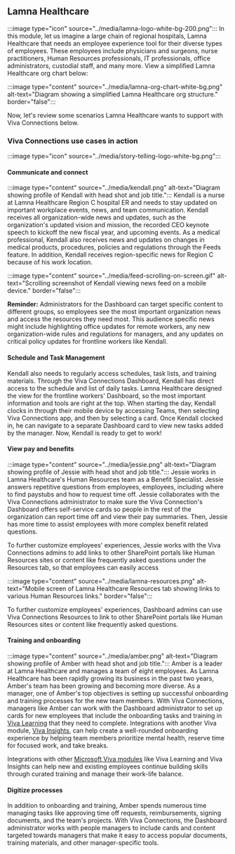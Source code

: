 ## Lamna Healthcare

:::image type="icon" source="../media/lamna-logo-white-bg-200.png"::: In this module, let us imagine a large chain of regional hospitals, Lamna Healthcare that needs an employee experience tool for their diverse types of employees. These employees include physicians and surgeons, nurse practitioners, Human Resources professionals, IT professionals, office administrators, custodial staff, and many more. View a simplified Lamna Healthcare org chart below:

:::image type="content" source="../media/lamna-org-chart-white-bg.png" alt-text="Diagram showing a simplified Lamna Healthcare org structure." border="false":::

Now, let's review some scenarios Lamna Healthcare wants to support with Viva Connections below.

### Viva Connections use cases in action

:::image type="icon" source="../media/story-telling-logo-white-bg.png":::

#### Communicate and connect

:::image type="content" source="../media/kendall.png" alt-text="Diagram showing profile of Kendall with head shot and job title."::: Kendall is a nurse at Lamna Healthcare Region C hospital ER and needs to stay updated on important workplace events, news, and team communication. Kendall receives all organization-wide news and updates, such as the organization's updated vision and mission, the recorded CEO keynote speech to kickoff the new fiscal year, and upcoming events. As a medical professional, Kendall also receives news and updates on changes in medical products, procedures, policies and regulations through the Feeds feature. In addition, Kendall receives region-specific news for Region C because of his work location.

:::image type="content" source="../media/feed-scrolling-on-screen.gif" alt-text="Scrolling screenshot of Kendall viewing news feed on a mobile device." border="false":::

**Reminder:** Administrators for the Dashboard can target specific content to different groups, so employees see the most important organization news and access the resources they need most. This audience specific news might include highlighting office updates for remote workers, any new organization-wide rules and regulations for managers, and any updates on critical policy updates for frontline workers like Kendall.

#### Schedule and Task Management

Kendall also needs to regularly access schedules, task lists, and training materials. Through the Viva Connections Dashboard, Kendall has direct access to the schedule and list of daily tasks. Lamna Healthcare designed the view for the frontline workers' Dashboard, so the most important information and tools are right at the top. When starting the day, Kendall clocks in through their mobile device by accessing Teams, then selecting Viva Connections app, and then by selecting a card. Once Kendall clocked in, he can navigate to a separate Dashboard card to view new tasks added by the manager. Now, Kendall is ready to get to work!

#### View pay and benefits

:::image type="content" source="../media/jessie.png" alt-text="Diagram showing profile of Jessie with head shot and job title."::: Jessie works in Lamna Healthcare's Human Resources team as a Benefit Specialist. Jessie answers repetitive questions from employees,  employees, including where to find paystubs and how to request time off. Jessie collaborates with the Viva Connections administrator to make sure the Viva Connection's Dashboard offers self-service cards so people in the rest of the organization can report time off and view their pay summaries. Then, Jessie has more time to assist employees with more complex benefit related questions.

To further customize employees' experiences, Jessie works with the Viva Connections admins to add links to other SharePoint portals like Human Resources sites or content like frequently asked questions under the Resources tab, so that employees can easily access

:::image type="content" source="../media/lamna-resources.png" alt-text="Mobile screen of Lamna Healthcare Resources tab showing links to various Human Resources links." border="false":::

To further customize employees' experiences, Dashboard admins can use Viva Connections Resources to link to other SharePoint portals like Human Resources sites or content like frequently asked questions.

#### Training and onboarding

:::image type="content" source="../media/amber.png" alt-text="Diagram showing profile of Amber with head shot and job title."::: Amber is a leader at Lamna Healthcare and manages a team of eight employees. As Lamna Healthcare has been rapidly growing its business in the past two years, Amber's team has been growing and becoming more diverse. As a manager, one of Amber's top objectives is setting up successful onboarding and training processes for the new team members. With Viva Connections, managers like Amber can work with the Dashboard administrator to set up cards for new employees that include the onboarding tasks and training in [Viva Learning](/viva/learning/) that they need to complete. Integrations with another Viva module, [Viva Insights](/viva/insights/), can help create a well-rounded onboarding experience by helping team members prioritize mental health, reserve time for focused work, and take breaks.

Integrations with other [Microsoft Viva modules](/viva/) like Viva Learning and Viva Insights can help new and existing employees continue building skills through curated training and manage their work-life balance.  

#### Digitize processes

In addition to onboarding and training, Amber spends numerous time managing tasks like approving time off requests, reimbursements, signing documents, and the team's projects. With Viva Connections, the Dashboard administrator works with people managers to include cards and content targeted towards managers that make it easy to access popular documents, training materials, and other manager-specific tools.

